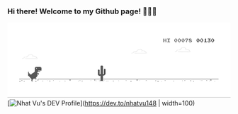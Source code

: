 ### Hi there! Welcome to my Github page! 👋👋👋

![image](https://github.com/nhatvu148/nhatvu148/blob/master/mydino.gif)
[![Nhat Vu's DEV Profile](https://d2fltix0v2e0sb.cloudfront.net/dev-badge.svg)](https://dev.to/nhatvu148 | width=100)
<!--
**nhatvu148/nhatvu148** is a ✨ _special_ ✨ repository because its `README.md` (this file) appears on your GitHub profile.

Here are some ideas to get you started:

- 🔭 I’m currently working on ...
- 🌱 I’m currently learning ...
- 👯 I’m looking to collaborate on ...
- 🤔 I’m looking for help with ...
- 💬 Ask me about ...
- 📫 How to reach me: ...
- 😄 Pronouns: ...
- ⚡ Fun fact: ...
-->
